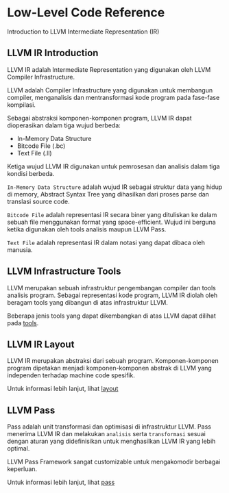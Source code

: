 # Low-Level Code Reference

Introduction to LLVM Intermediate Representation (IR)

## LLVM IR Introduction

LLVM IR adalah Intermediate Representation yang digunakan oleh LLVM Compiler Infrastructure.

LLVM adalah Compiler Infrastructure yang digunakan untuk membangun compiler, menganalisis dan mentransformasi kode program pada fase-fase kompilasi.

Sebagai abstraksi komponen-komponen program, LLVM IR dapat dioperasikan dalam tiga wujud berbeda:

- In-Memory Data Structure
- Bitcode File (.bc)
- Text File (.ll)

Ketiga wujud LLVM IR digunakan untuk pemrosesan dan analisis dalam tiga kondisi berbeda.

`In-Memory Data Structure` adalah wujud IR sebagai struktur data yang hidup di memory, Abstract Syntax Tree yang dihasilkan dari proses parse dan translasi source code.

`Bitcode File` adalah representasi IR secara biner yang dituliskan ke dalam sebuah file menggunakan format yang space-efficient. Wujud ini berguna ketika digunakan oleh tools analisis maupun LLVM Pass.

`Text File` adalah representasi IR dalam notasi yang dapat dibaca oleh manusia.

## LLVM Infrastructure Tools

LLVM merupakan sebuah infrastruktur pengembangan compiler dan tools analisis program. Sebagai representasi kode program, LLVM IR diolah oleh beragam tools yang dibangun di atas infrastruktur LLVM.

Beberapa jenis tools yang dapat dikembangkan di atas LLVM dapat dilihat pada [tools](_tools.md).

## LLVM IR Layout

LLVM IR merupakan abstraksi dari sebuah program. Komponen-komponen program dipetakan menjadi komponen-komponen abstrak di LLVM yang independen terhadap machine code spesifik.

Untuk informasi lebih lanjut, lihat [layout](_layout.md)

## LLVM Pass

Pass adalah unit transformasi dan optimisasi di infrastruktur LLVM. Pass menerima LLVM IR dan melakukan `analisis` serta `transformasi` sesuai dengan aturan yang didefinisikan untuk menghasilkan LLVM IR yang lebih optimal.

LLVM Pass Framework sangat customizable untuk mengakomodir berbagai keperluan.

Untuk informasi lebih lanjut, lihat [pass](_pass.md)